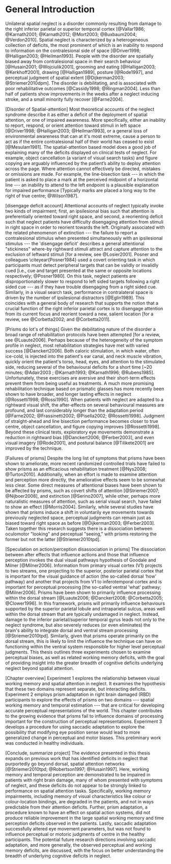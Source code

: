 General Introduction
======================


Unilateral spatial neglect is a disorder commonly resulting from
damage to the right inferior parietal or superior temporal cortex
[@Vallar1986; @Karnath2001; @Karnath2012; @Mort2003; @Buxbaum2004;
@Verdon2010]. Spatial neglect is characterized by a heterogeneous
collection of
deficits, the most prominent of which is an inability to
respond to information on the contralesional side of space
[@Driver1998; @Halligan2003; @Heilman1993].
People
with the disorder are spatially biased away from contralesional
space in their search behaviour [@Husain2001; @Wojciulik2001],
grooming and eating [@Halligan2003; @Kerkhoff2001], drawing
[@Halligan1989], posture [@Rode1997], and perceptual judgment of
spatial extent [@Dijkerman2003; @Striemer2010dpm].  The disorder
is debilitating,
and is associated with poor rehabilitative outcomes [@Cassidy1998;
@Ringman2004].  Less than half of patients show improvements in the
weeks after a neglect inducing stroke, and a small minority fully
recover [@Farne2004].

[Disorder of Spatial-attention] Most theoretical accounts of the
neglect syndrome describe it as either a deficit of the deployment
of spatial attention, or one of impaired awareness. More
specifically, either an inability to report, respond, or orient
attention toward stimuli in left space [@Driver1998;
@Halligan2003; @Heilman1993], or a general loss of environmental
awareness that can at it's most extreme, cause a person to act as
if the entire contralesional half of their world has ceased to
exist [@Mesulam1981]. The spatial-attention based model does a
good job of explaining many of the deficits displayed on clinical
tests of neglect. For example, object cancellation (a variant of
visual search tasks) and figure copying  are arguably influenced
by the patient’s ability to deploy attention across the page.
Where attention cannot effectively be directed,
mistakes or omissions are made. For example, the
line-bisection task --- in which the patient is asked to place a
mark at the perceived midpoint of a horizontal line --- an inability
to attend to the left endpoint is a plausible explanation for impaired
performance [Typically marks are placed a long way to the
right of true centre; @Wilson1987].

[disengage deficit account] Attentional accounts of neglect
typically invoke two kinds of impairment; first, an ipsilesional
bias such that attention is preferentially oriented toward right
space, and second, a reorienting deficit such that neglect
patients have difficulty disengaging attention from stimuli in
right space in order to reorient towards the left. Originally
associated with the related phenomenon of extinction --- the
failure to report a contralesional stimulus when presented
simultaneously with an ipsilesional stimulus --- the 'disengage
deficit' describes a general attentional "stickiness" where-by
rightward stimuli attract and capture attention to the exclusion
of leftward stimuli [for a review, see @Losier2001].
Posner and colleagues \citeyear{Posner1984}
used a covert orienting task in which participants must detect
peripheral targets that can be validly or invalidly cued [i.e.,
cue and target presented at the same or opposite locations
respectively; @Posner1980]. On this task, neglect patients are
disproportionately slower to respond to left sided targets
following a right sided cue --- as if they have trouble disengaging
from a right sided cue.  Similarly, in a
visual search task, performance in contralateral space is driven
by the number of ipsilesional distractors [@Eglin1989]. This
coincides with a general body of research that supports the notion
that a crucial function of the right inferior parietal cortex is
to disengage attention from its current focus and reorient toward
a new, salient location [for a review, see @Corbetta2002; and
@Corbetta2011].

[Prisms do lot's of things] Given the debilitating nature of the
disorder a broad range of rehabilitation protocols have been
attempted [for a review, see @Luaute2006]. Perhaps because of the
heterogeneity of the symptom profile in neglect, most
rehabilitation strategies have met with varied success
[@Danckert2006]. Both caloric stimulation, in which water, often
ice-cold, is injected into the patient's ear canal, and neck
muscle vibration, quickly orient the patient's torso, head, eyes,
and attention to the stimulated side, reducing several of the
behavioural deficits for a short time [~20 minutes; @Adair2003 ;
@Karnath1993; @Karnath1996; @Rubens1985].  Unfortunately, these
exercises are aversive and their short-term effects prevent them
from being useful as treatments. A much more promising
rehabilitation technique based on prismatic glasses has more recently
been shown to have broader, and longer lasting effects in neglect
[@Rossetti1998; @Rossi1990]. When patients with neglect are
adapted to a rightward visual shift, the
after-effects on several behavioural measures are profound, and
last considerably longer than the adaptation period [@Farne2002;
@Frassinetti2002; @Pisella2002; @Rossetti1998].  Judgment of
straight-ahead and line bisection performance becomes closer to
true centre, object cancellation, and figure copying improves
[@Rossetti1998]. Beyond these clinical tests, exploratory eye
movements demonstrate a
reduction in rightward bias [@Danckert2006; @Ferber2003], and even
visual imagery [@Rode2001], and postural balance [@Tilikete2001] are
improved by the technique.

[Failures of prisms] Despite the long list of symptoms that prisms
have been shown to ameliorate, more recent randomized controlled
trials have failed to show prisms as an efficacious rehabilitation
treatment [@Nys2008; @Turton2010]. Additionally, when an effort is
made to examine attention and perception more directly, the
ameliorative effects seem to be somewhat less clear. Some direct
measures of attentional biases have been shown to be affected by
prisms, such as covert shifts of attention [@Striemer2007;
@Nijboer2008], and extinction [@Serino2007], while other, perhaps
more naturalistic measures of attention, such as serial visual
search, have failed to show an effect [@Morris2004].
Similarly, while several studies have shown that prisms induce a
shift in voluntarily eye movements towards previously neglected
space, perceptual judgments can remain just as biased toward right
space as before
[@Dijkerman2003; @Ferber2003]. Taken together this research
suggests there is a
dissociation between oculomotor "looking" and perceptual
"seeing," with prisms restoring the former but not the latter
[@Striemer2010tpd].

[Speculation on action/perception disassociation in prisms] The
dissociation between after effects that influence actions and
those that influence perception invokes the dual visual pathways
hypothesis of Goodale and Milner [@Milner2006]. Information
from primary visual cortex (V1) projects to two streams, one
projecting to the superior, posterior parietal cortex that is
important for the visual guidance of action (the so-called dorsal
‘how’ pathway) and another that projects from V1 to inferotemporal
cortex and is important for perceptual processing [the so-called
ventral ‘what’ pathway; @Milner2006]. Prisms have been shown to
primarily influence processing within the dorsal stream
[@Luaute2006; @Danckert2008; @Corbetta2005; @Clower1996].
In this framework,
prisms will primarily influence behaviours supported by the
superior parietal lobule and intraparietal sulcus, areas well
within the dorsal stream that are typically undamaged in neglect.
Instead, damage to the inferior parietal/superior temporal gyrus
leads not only to the neglect syndrome, but also severely reduces
(or even eliminates) the brain's ability to integrate dorsal and
ventral stream processing [@Striemer2010tpd]. Similarly, given that
prisms operate primarily on the dorsal stream, this is likely to
limit the influence the technique can have on functioning within
the ventral system responsible for higher
level perceptual judgments. This thesis outlines three experiments
chosen to examine perceptual biases, as well as related working
memory deficits, with the goal of providing insight into the
greater breadth of cognitive deficits underlying neglect beyond
spatial attention.


[Chapter overview] Experiment 1 explores the relationship between
visual working memory and spatial attention in neglect. It examines the
hypothesis that these two domains represent separate, but
interacting deficits. Experiment 2 employs
prism adaptation in right brain damaged (RBD) participants to
explore the effects of prisms on two domains ---  spatial working
memory and temporal estimation --- that are critical for developing
accurate perceptual representations of the world. This chapter
contributes to the growing evidence that prisms fail to influence
domains of processing important for the construction of perceptual
representations. Experiment 3 develops a procedure for using saccadic
adaptation to explore the possibility that modifying eye position
sense would lead to more generalized change in perceptual and
motor biases. This preliminary
work was conducted in healthy individuals.

[Conclude, summarize project] The evidence presented in this
thesis expands on previous work that has identified deficits in
neglect that purportedly go beyond dorsal, spatial attention
networks [@Striemer2010tpd; @Robertson1997; @Husain1997].
Here, working memory and temporal perception are demonstrated to
be impaired in patients with right brain damage, many of whom
presented with symptoms of
neglect, and these deficits do not appear to be strongly linked to
performance on spatial attention tasks.
Specifically, working memory impairments,
including memory of visual characteristics like colour or
colour-location bindings, are degraded in the patients, and not in
ways predictable from their attention deficits. Further, prism
adaptation, a procedure known to have an effect on spatial
action systems, did not produce reliable improvement in the large
spatial working memory and time perception deficits observed in the patients.
Lastly, saccadic adaptation successfully altered eye movement
parameters, but was not found to influence perceptual or motoric
judgments of centre in the healthy participants. The potential
future research directions involving saccadic adaptation, and more
generally, the observed perceptual and working memory deficits, are
discussed, with the focus on better understanding the breadth of
underlying cognitive deficits in neglect.
